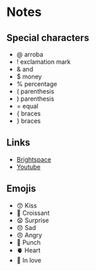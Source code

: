 # Notes
## Special characters 
* @ arroba
* ! exclamation mark
* & and
* $ money
* % percentage
* ( parenthesis
* ) parenthesis
* = equal
* { braces
* } braces
## Links
* [Brightspace](https://learn.georgebrown.ca/d2l/home)
* [Youtube](https://www.youtube.com/shorts/X-qFHCQJ3eY)
##  Emojis
* 😙 Kiss
* 🥐 Croissant
* 😧 Surprise
* 😞 Sad
* 😠 Angry
* 🥊 Punch
* 🫀 Heart
* 🥰 In love
  
